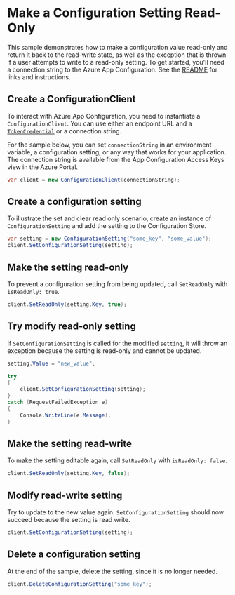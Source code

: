 # Make a Configuration Setting Read-Only

This sample demonstrates how to make a configuration value read-only and return it back to the read-write state, as well as the exception that is thrown if a user attempts to write to a read-only setting. To get started, you'll need a connection string to the Azure App Configuration. See the [README](https://github.com/Azure/azure-sdk-for-net/blob/main/sdk/appconfiguration/Azure.Data.AppConfiguration/README.md) for links and instructions.

## Create a ConfigurationClient

To interact with Azure App Configuration, you need to instantiate a `ConfigurationClient`. You can use either an endpoint URL and a [`TokenCredential`](https://github.com/Azure/azure-sdk-for-net/blob/main/sdk/identity/Azure.Identity/README.md#credentials) or a connection string.
 
For the sample below, you can set `connectionString` in an environment variable, a configuration setting, or any way that works for your application. The connection string is available from the App Configuration Access Keys view in the Azure Portal.

```C# Snippet:AzConfigSample3_CreateConfigurationClient
var client = new ConfigurationClient(connectionString);
```

## Create a configuration setting

To illustrate the set and clear read only scenario, create an instance of `ConfigurationSetting` and add the setting to the Configuration Store.

```C# Snippet:AzConfigSample3_SetConfigurationSetting
var setting = new ConfigurationSetting("some_key", "some_value");
client.SetConfigurationSetting(setting);
```

## Make the setting read-only

To prevent a configuration setting from being updated, call `SetReadOnly` with `isReadOnly: true`.

```C# Snippet:AzConfigSample3_SetReadOnly
client.SetReadOnly(setting.Key, true);
```

## Try modify read-only setting

If `SetConfigurationSetting` is called for the modified `setting`, it will throw an exception because the setting is read-only and cannot be updated.

```C# Snippet:AzConfigSample3_SetConfigurationSettingReadOnly
setting.Value = "new_value";

try
{
    client.SetConfigurationSetting(setting);
}
catch (RequestFailedException e)
{
    Console.WriteLine(e.Message);
}
```

## Make the setting read-write

To make the setting editable again, call `SetReadOnly` with `isReadOnly: false`.

```C# Snippet:AzConfigSample3_SetReadWrite
client.SetReadOnly(setting.Key, false);
```

## Modify read-write setting

Try to update to the new value again. `SetConfigurationSetting` should now succeed because the setting is read write.

```C# Snippet:AzConfigSample3_SetConfigurationSettingReadWrite
client.SetConfigurationSetting(setting);
```

## Delete a configuration setting

At the end of the sample, delete the setting, since it is no longer needed.

```C# Snippet:AzConfigSample3_DeleteConfigurationSetting
client.DeleteConfigurationSetting("some_key");
```
